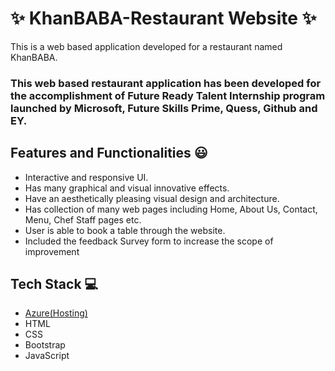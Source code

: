 # ✨ KhanBABA-Restaurant Website  ✨

This is a web based application developed for a restaurant named KhanBABA.

### This web based restaurant application has been developed for the accomplishment of Future Ready Talent Internship program launched by Microsoft, Future Skills Prime, Quess, Github and EY.



## Features and Functionalities 😃

- Interactive and responsive UI.
- Has many graphical and visual innovative effects.
- Have an aesthetically pleasing visual design and architecture.
- Has collection of many web pages including Home, About Us, Contact, Menu, Chef Staff pages etc.
- User is able to book a table through the website.
- Included the feedback Survey form to increase the scope of improvement 



## Tech Stack 💻

- [Azure(Hosting)](https://azure.microsoft.com/en-in/features/azure-portal/)
- HTML
- CSS
- Bootstrap
- JavaScript
